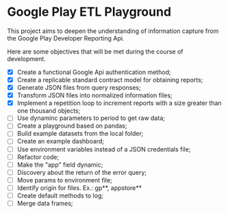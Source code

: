 # Google Play ETL Playground

This project aims to deepen the understanding of information capture from the Google Play Developer Reporting Api.

Here are some objectives that will be met during the course of development.

- [x] Create a functional Google Api authentication method;
- [x] Create a replicable standard contract model for obtaining reports;
- [x] Generate JSON files from query responses;
- [x] Transform JSON files into normalized information files;
- [x] Implement a repetition loop to increment reports with a size greater than one thousand objects;
- [ ] Use dynaminc parameters to period to get raw data;
- [ ] Create a playground based on pandas;
- [ ] Build example datasets from the local folder;
- [ ] Create an example dashboard;
- [ ] Use environment variables instead of a JSON credentials file;
- [ ] Refactor code;
- [ ] Make the "app" field dynamic;
- [ ] Discovery about the return of the error query;
- [ ] Move params to environment file;
- [ ] Identify origin for files. Ex.: gp**, appstore**
- [ ] Create default methods to log;
- [ ] Merge data frames;